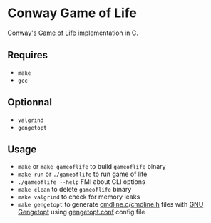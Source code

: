 # Conway Game of Life

[Conway's Game of Life](https://en.wikipedia.org/wiki/Conway%27s_Game_of_Life) implementation in C.

## Requires

* `make`
* `gcc`

## Optionnal

* `valgrind`
* `gengetopt`

## Usage

* `make` or `make gameoflife` to build `gameoflife` binary
* `make run` or `./gameoflife` to run game of life
* `./gameoflife --help` FMI about CLI options
* `make clean` to delete `gameoflife` binary
* `make valgrind` to check for memory leaks
* `make gengetopt` to generate [cmdline.c](cmdline.c)/[cmdline.h](cmdline.h) files with [GNU Gengetopt](https://www.gnu.org/software/gengetopt/gengetopt.html) using [gengetopt.conf](gengetopt.conf) config file
